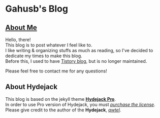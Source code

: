 # Gahusb's Blog

## [About Me](https://gahusb.github.io/about/)

Hello, there!<br>
This blog is to post whatever I feel like to.<br>
I like writing & organizing stuffs as much as reading, so I've decided to dedicate my times to make this blog.<br>
Before this, I used to have [Tistory blog](https://gahusb.tistory.com/), but is no longer maintained.<br>

Please feel free to contact me for any questions!

## About Hydejack

This blog is based on the jekyll theme **[Hydejack Pro](https://hydejack.com/)**.<br>
In order to use Pro version of Hydejack, you must *[purchase the license](https://hydejack.com/download/)*.<br>
Please give credit to the author of the **Hydejack**, *[qwtel](https://github.com/qwtel)*.
